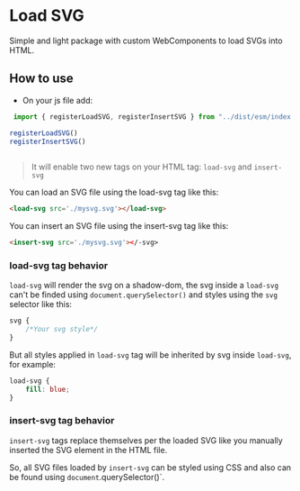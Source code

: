 # Load SVG

Simple and light package with custom WebComponents to load SVGs into HTML.

## How to use

* On your js file add: 

```ts
 import { registerLoadSVG, registerInsertSVG } from "../dist/esm/index.js"

registerLoadSVG()
registerInsertSVG()
        
```

> It will enable two new tags on your HTML tag: `load-svg` and `insert-svg`

You can load an SVG file using the load-svg tag like this:

```html
<load-svg src='./mysvg.svg'></load-svg>
```

You can insert an SVG file using the insert-svg tag like this:

```html
<insert-svg src='./mysvg.svg'></-svg>
```

### load-svg tag behavior

`load-svg` will render the svg on a shadow-dom, the svg inside a `load-svg` can't be finded using `document.querySelector()` and styles using the `svg` selector like this:

```css
svg {
    /*Your svg style*/
}
```

But all styles applied in `load-svg` tag will be inherited by svg inside `load-svg`, for example:

```css
load-svg {
    fill: blue;
}
```

### insert-svg tag behavior

`insert-svg` tags replace themselves per the loaded SVG like you manually inserted the SVG element in the HTML file. 

So, all SVG files loaded by `insert-svg` can be styled using CSS and also can be found using `document`.querySelector()`.